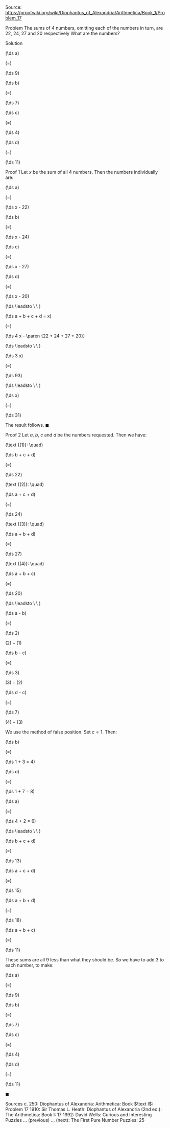 # 

Source: https://proofwiki.org/wiki/Diophantus_of_Alexandria/Arithmetica/Book_1/Problem_17



Problem
The sums of $4$ numbers, omitting each of the numbers in turn, are $22$, $24$, $27$ and $20$ respectively
What are the numbers?


Solution













\(\ds a\)

\(=\)







\(\ds 9\)




















\(\ds b\)

\(=\)







\(\ds 7\)




















\(\ds c\)

\(=\)







\(\ds 4\)




















\(\ds d\)

\(=\)







\(\ds 11\)











Proof 1
Let $x$ be the sum of all $4$ numbers.
Then the numbers individually are:














\(\ds a\)

\(=\)







\(\ds x - 22\)




















\(\ds b\)

\(=\)







\(\ds x - 24\)




















\(\ds c\)

\(=\)







\(\ds x - 27\)




















\(\ds d\)

\(=\)







\(\ds x - 20\)














\(\ds \leadsto \ \ \)





\(\ds a + b + c + d = x\)

\(=\)







\(\ds 4 x - \paren {22 + 24 + 27 + 20}\)














\(\ds \leadsto \ \ \)





\(\ds 3 x\)

\(=\)







\(\ds 93\)














\(\ds \leadsto \ \ \)





\(\ds x\)

\(=\)







\(\ds 31\)









The result follows.
$\blacksquare$


Proof 2
Let $a$, $b$, $c$ and $d$ be the numbers requested.
Then we have:




\(\text {(1)}: \quad\)









\(\ds b + c + d\)

\(=\)







\(\ds 22\)










\(\text {(2)}: \quad\)









\(\ds a + c + d\)

\(=\)







\(\ds 24\)










\(\text {(3)}: \quad\)









\(\ds a + b + d\)

\(=\)







\(\ds 27\)










\(\text {(4)}: \quad\)









\(\ds a + b + c\)

\(=\)







\(\ds 20\)














\(\ds \leadsto \ \ \)





\(\ds a - b\)

\(=\)







\(\ds 2\)





$(2) - (1)$














\(\ds b - c\)

\(=\)







\(\ds 3\)





$(3) - (2)$














\(\ds d - c\)

\(=\)







\(\ds 7\)





$(4) - (3)$




We use the method of false position.
Set $c = 1$.
Then:














\(\ds b\)

\(=\)







\(\ds 1 + 3 = 4\)




















\(\ds d\)

\(=\)







\(\ds 1 + 7 = 8\)




















\(\ds a\)

\(=\)







\(\ds 4 + 2 = 6\)














\(\ds \leadsto \ \ \)





\(\ds b + c + d\)

\(=\)







\(\ds 13\)




















\(\ds a + c + d\)

\(=\)







\(\ds 15\)




















\(\ds a + b + d\)

\(=\)







\(\ds 18\)




















\(\ds a + b + c\)

\(=\)







\(\ds 11\)










These sums are all $9$ less than what they should be.
So we have to add $3$ to each number, to make:














\(\ds a\)

\(=\)







\(\ds 9\)




















\(\ds b\)

\(=\)







\(\ds 7\)




















\(\ds c\)

\(=\)







\(\ds 4\)




















\(\ds d\)

\(=\)







\(\ds 11\)









$\blacksquare$


Sources
c. 250: Diophantus of Alexandria: Arithmetica: Book $\text I$: Problem $17$
1910: Sir Thomas L. Heath: Diophantus of Alexandria (2nd ed.): The Arithmetica: Book $\text {I}$: $17$
1992: David Wells: Curious and Interesting Puzzles ... (previous) ... (next): The First Pure Number Puzzles: $25$




